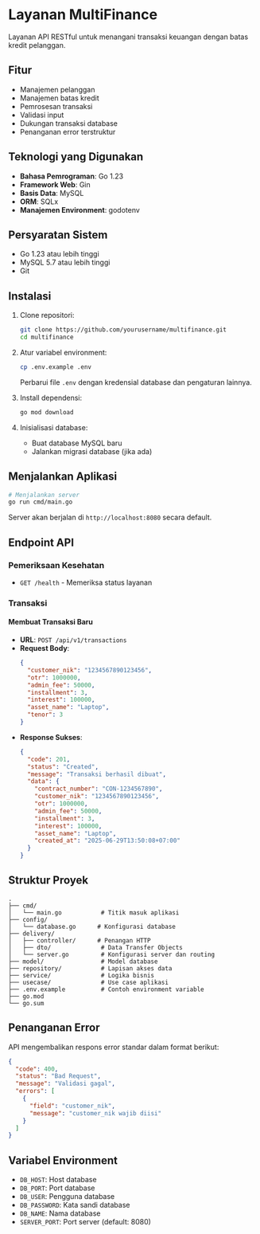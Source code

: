 # Layanan MultiFinance

Layanan API RESTful untuk menangani transaksi keuangan dengan batas kredit pelanggan.

## Fitur

- Manajemen pelanggan
- Manajemen batas kredit
- Pemrosesan transaksi
- Validasi input
- Dukungan transaksi database
- Penanganan error terstruktur

## Teknologi yang Digunakan

- **Bahasa Pemrograman**: Go 1.23
- **Framework Web**: Gin
- **Basis Data**: MySQL
- **ORM**: SQLx
- **Manajemen Environment**: godotenv

## Persyaratan Sistem

- Go 1.23 atau lebih tinggi
- MySQL 5.7 atau lebih tinggi
- Git

## Instalasi

1. Clone repositori:
   ```bash
   git clone https://github.com/yourusername/multifinance.git
   cd multifinance
   ```

2. Atur variabel environment:
   ```bash
   cp .env.example .env
   ```
   Perbarui file `.env` dengan kredensial database dan pengaturan lainnya.

3. Install dependensi:
   ```bash
   go mod download
   ```

4. Inisialisasi database:
   - Buat database MySQL baru
   - Jalankan migrasi database (jika ada)

## Menjalankan Aplikasi

```bash
# Menjalankan server
go run cmd/main.go
```

Server akan berjalan di `http://localhost:8080` secara default.

## Endpoint API

### Pemeriksaan Kesehatan

- `GET /health` - Memeriksa status layanan

### Transaksi

#### Membuat Transaksi Baru

- **URL**: `POST /api/v1/transactions`
- **Request Body**:
  ```json
  {
    "customer_nik": "1234567890123456",
    "otr": 1000000,
    "admin_fee": 50000,
    "installment": 3,
    "interest": 100000,
    "asset_name": "Laptop",
    "tenor": 3
  }
  ```
- **Response Sukses**:
  ```json
  {
    "code": 201,
    "status": "Created",
    "message": "Transaksi berhasil dibuat",
    "data": {
      "contract_number": "CON-1234567890",
      "customer_nik": "1234567890123456",
      "otr": 1000000,
      "admin_fee": 50000,
      "installment": 3,
      "interest": 100000,
      "asset_name": "Laptop",
      "created_at": "2025-06-29T13:50:08+07:00"
    }
  }
  ```

## Struktur Proyek

```
.
├── cmd/
│   └── main.go           # Titik masuk aplikasi
├── config/
│   └── database.go      # Konfigurasi database
├── delivery/
│   ├── controller/      # Penangan HTTP
│   ├── dto/              # Data Transfer Objects
│   └── server.go         # Konfigurasi server dan routing
├── model/                # Model database
├── repository/           # Lapisan akses data
├── service/              # Logika bisnis
├── usecase/              # Use case aplikasi
├── .env.example          # Contoh environment variable
├── go.mod               
└── go.sum
```

## Penanganan Error

API mengembalikan respons error standar dalam format berikut:

```json
{
  "code": 400,
  "status": "Bad Request",
  "message": "Validasi gagal",
  "errors": [
    {
      "field": "customer_nik",
      "message": "customer_nik wajib diisi"
    }
  ]
}
```

## Variabel Environment

- `DB_HOST`: Host database
- `DB_PORT`: Port database
- `DB_USER`: Pengguna database
- `DB_PASSWORD`: Kata sandi database
- `DB_NAME`: Nama database
- `SERVER_PORT`: Port server (default: 8080)

